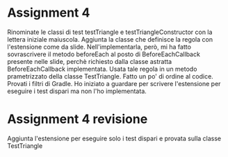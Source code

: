 # Assignment 4
Rinominate le classi di test testTriangle e testTriangleConstructor con la lettera iniziale maiuscola.
Aggiunta la classe che definisce la regola con l'estensione come da slide. Nell'implementarla, però, mi ha fatto sovrascrivere il metodo beforeEach al posto di BeforeEachCallback presente nelle slide, perchè richiesto dalla classe astratta BeforeEachCallback implementata.
Usata tale regola in un metodo prametrizzato della classe TestTriangle.
Fatto un po' di ordine al codice.
Provati i filtri di Gradle.
Ho iniziato a guardare per scrivere l'estensione per eseguire i test dispari ma non l'ho implementata.
# Assignment 4 revisione
Aggiunta l'estensione per eseguire solo i test dispari e provata sulla classe TestTriangle
